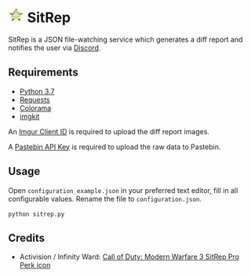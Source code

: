 # <img src="SitRepPro.png" width="32px" draggable="false"> SitRep

SitRep is a JSON file-watching service which generates a diff report and notifies the user via [Discord](https://discordapp.com).

## Requirements

- [Python 3.7](https://www.python.org/downloads/)
- [Requests](http://docs.python-requests.org/en/master/user/install/)
- [Colorama](https://pypi.org/project/colorama/)
- [imgkit](https://github.com/jarrekk/imgkit#installation)

An [Imgur Client ID](https://apidocs.imgur.com/#intro) is required to upload the diff report images.

A [Pastebin API Key](https://pastebin.com/api#1) is required to upload the raw data to Pastebin.

## Usage

Open `configuration_example.json` in your preferred text editor, fill in all configurable values. Rename the file to `configuration.json`.

```
python sitrep.py
```

## Credits

- Activision / Infinity Ward: [Call of Duty: Modern Warfare 3 SitRep Pro Perk icon](https://callofduty.fandom.com/wiki/SitRep)

